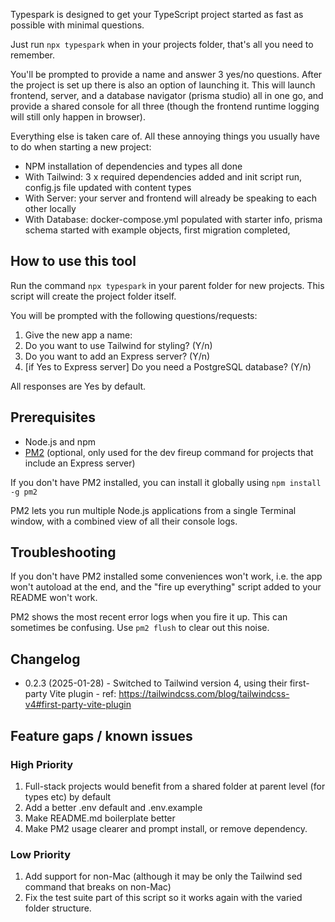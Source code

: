 Typespark is designed to get your TypeScript project started as fast as possible with minimal questions.

Just run `npx typespark` when in your projects folder, that's all you need to remember.

You'll be prompted to provide a name and answer 3 yes/no questions. After the project is set up there is also an option of launching it. This will launch frontend, server, and a database navigator (prisma studio) all in one go, and provide a shared console for all three (though the frontend runtime logging will still only happen in browser).

Everything else is taken care of. All these annoying things you usually have to do when starting a new project:

- NPM installation of dependencies and types all done
- With Tailwind: 3 x required dependencies added and init script run, config.js file updated with content types
- With Server: your server and frontend will already be speaking to each other locally
- With Database: docker-compose.yml populated with starter info, prisma schema started with example objects, first migration completed,

## How to use this tool

Run the command `npx typespark` in your parent folder for new projects. This script will create the project folder itself.

You will be prompted with the following questions/requests:

1. Give the new app a name:
2. Do you want to use Tailwind for styling? (Y/n)
3. Do you want to add an Express server? (Y/n)
4. [if Yes to Express server] Do you need a PostgreSQL database? (Y/n)

All responses are Yes by default.

## Prerequisites

- Node.js and npm
- [PM2](https://pm2.keymetrics.io/) (optional, only used for the dev fireup command for projects that include an Express server)

If you don't have PM2 installed, you can install it globally using `npm install -g pm2`

PM2 lets you run multiple Node.js applications from a single Terminal window, with a combined view of all their console logs.

## Troubleshooting

If you don't have PM2 installed some conveniences won't work, i.e. the app won't autoload at the end, and the "fire up everything" script added to your README won't work.

PM2 shows the most recent error logs when you fire it up. This can sometimes be confusing. Use `pm2 flush` to clear out this noise.

## Changelog

- 0.2.3 (2025-01-28) - Switched to Tailwind version 4, using their first-party Vite plugin - ref: https://tailwindcss.com/blog/tailwindcss-v4#first-party-vite-plugin

## Feature gaps / known issues

### High Priority

1. Full-stack projects would benefit from a shared folder at parent level (for types etc) by default
1. Add a better .env default and .env.example
1. Make README.md boilerplate better
1. Make PM2 usage clearer and prompt install, or remove dependency.

### Low Priority

1. Add support for non-Mac (although it may be only the Tailwind sed command that breaks on non-Mac)
1. Fix the test suite part of this script so it works again with the varied folder structure.
